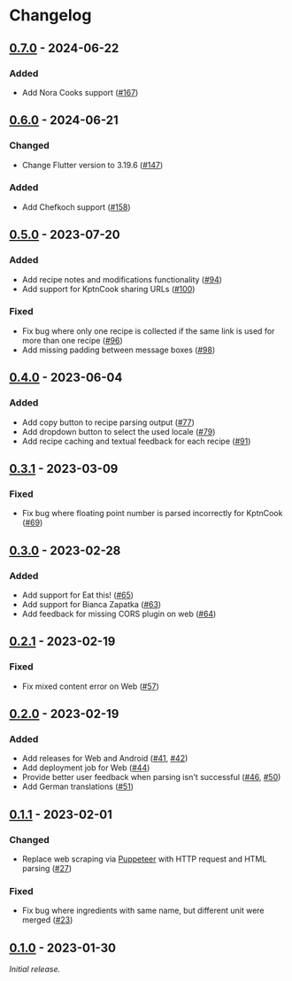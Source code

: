 # Changelog

## [0.7.0] - 2024-06-22

### Added

- Add Nora Cooks support ([#167](https://github.com/Slartibartfass2/ingredient_collector/pull/167))

## [0.6.0] - 2024-06-21

### Changed

- Change Flutter version to 3.19.6 ([#147](https://github.com/Slartibartfass2/ingredient_collector/issues/147))

### Added

- Add Chefkoch support ([#158](https://github.com/Slartibartfass2/ingredient_collector/pull/158))

## [0.5.0] - 2023-07-20

### Added

- Add recipe notes and modifications functionality ([#94](https://github.com/Slartibartfass2/ingredient_collector/pull/94))
- Add support for KptnCook sharing URLs ([#100](https://github.com/Slartibartfass2/ingredient_collector/pull/100))

### Fixed

- Fix bug where only one recipe is collected if the same link is used for more than one recipe ([#96](https://github.com/Slartibartfass2/ingredient_collector/pull/96))
- Add missing padding between message boxes ([#98](https://github.com/Slartibartfass2/ingredient_collector/pull/98))

## [0.4.0] - 2023-06-04

### Added

- Add copy button to recipe parsing output ([#77](https://github.com/Slartibartfass2/ingredient_collector/pull/77))
- Add dropdown button to select the used locale ([#79](https://github.com/Slartibartfass2/ingredient_collector/pull/79))
- Add recipe caching and textual feedback for each recipe ([#91](https://github.com/Slartibartfass2/ingredient_collector/pull/91))

## [0.3.1] - 2023-03-09

### Fixed

- Fix bug where floating point number is parsed incorrectly for KptnCook ([#69](https://github.com/Slartibartfass2/ingredient_collector/pull/69))

## [0.3.0] - 2023-02-28

### Added

- Add support for Eat this! ([#65](https://github.com/Slartibartfass2/ingredient_collector/pull/65))
- Add support for Bianca Zapatka ([#63](https://github.com/Slartibartfass2/ingredient_collector/pull/63))
- Add feedback for missing CORS plugin on web ([#64](https://github.com/Slartibartfass2/ingredient_collector/pull/64))

## [0.2.1] - 2023-02-19

### Fixed

- Fix mixed content error on Web ([#57](https://github.com/Slartibartfass2/ingredient_collector/pull/57))

## [0.2.0] - 2023-02-19

### Added

- Add releases for Web and Android ([#41](https://github.com/Slartibartfass2/ingredient_collector/pull/41), [#42](https://github.com/Slartibartfass2/ingredient_collector/pull/42))
- Add deployment job for Web ([#44](https://github.com/Slartibartfass2/ingredient_collector/pull/44))
- Provide better user feedback when parsing isn't successful ([#46](https://github.com/Slartibartfass2/ingredient_collector/pull/46), [#50](https://github.com/Slartibartfass2/ingredient_collector/pull/50))
- Add German translations ([#51](https://github.com/Slartibartfass2/ingredient_collector/pull/51))

## [0.1.1] - 2023-02-01

### Changed

- Replace web scraping via [Puppeteer](https://pub.dev/packages/puppeteer) with HTTP request and HTML parsing ([#27](https://github.com/Slartibartfass2/ingredient_collector/pull/27))

### Fixed

- Fix bug where ingredients with same name, but different unit were merged ([#23](https://github.com/Slartibartfass2/ingredient_collector/pull/23))

## [0.1.0] - 2023-01-30

_Initial release._

[0.7.0]: https://github.com/Slartibartfass2/ingredient_collector/releases/tag/v0.7.0

[0.6.0]: https://github.com/Slartibartfass2/ingredient_collector/releases/tag/v0.6.0

[0.5.0]: https://github.com/Slartibartfass2/ingredient_collector/releases/tag/v0.5.0

[0.4.0]: https://github.com/Slartibartfass2/ingredient_collector/releases/tag/v0.4.0

[0.3.1]: https://github.com/Slartibartfass2/ingredient_collector/releases/tag/v0.3.1

[0.3.0]: https://github.com/Slartibartfass2/ingredient_collector/releases/tag/v0.3.0

[0.2.1]: https://github.com/Slartibartfass2/ingredient_collector/releases/tag/v0.2.1

[0.2.0]: https://github.com/Slartibartfass2/ingredient_collector/releases/tag/v0.2.0

[0.1.1]: https://github.com/Slartibartfass2/ingredient_collector/releases/tag/v0.1.1

[0.1.0]: https://github.com/Slartibartfass2/ingredient_collector/releases/tag/v0.1.0
